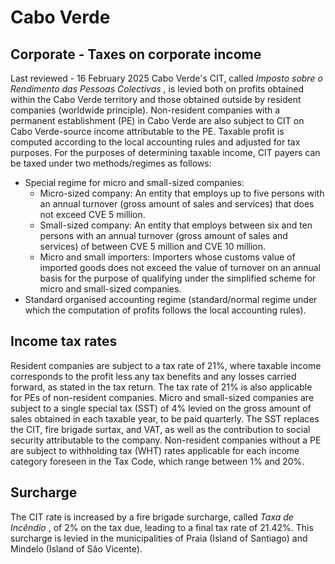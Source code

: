 # Cabo Verde
## Corporate - Taxes on corporate income
Last reviewed - 16 February 2025
Cabo Verde's CIT, called _Imposto sobre o Rendimento das Pessoas Colectivas_ , is levied both on profits obtained within the Cabo Verde territory and those obtained outside by resident companies (worldwide principle). Non-resident companies with a permanent establishment (PE) in Cabo Verde are also subject to CIT on Cabo Verde-source income attributable to the PE.
Taxable profit is computed according to the local accounting rules and adjusted for tax purposes.
For the purposes of determining taxable income, CIT payers can be taxed under two methods/regimes as follows:
  * Special regime for micro and small-sized companies: 
    * Micro-sized company: An entity that employs up to five persons with an annual turnover (gross amount of sales and services) that does not exceed CVE 5 million.
    * Small-sized company: An entity that employs between six and ten persons with an annual turnover (gross amount of sales and services) of between CVE 5 million and CVE 10 million.
    * Micro and small importers: Importers whose customs value of imported goods does not exceed the value of turnover on an annual basis for the purpose of qualifying under the simplified scheme for micro and small-sized companies.
  * Standard organised accounting regime (standard/normal regime under which the computation of profits follows the local accounting rules).


## Income tax rates
Resident companies are subject to a tax rate of 21%, where taxable income corresponds to the profit less any tax benefits and any losses carried forward, as stated in the tax return. The tax rate of 21% is also applicable for PEs of non-resident companies.
Micro and small-sized companies are subject to a single special tax (SST) of 4% levied on the gross amount of sales obtained in each taxable year, to be paid quarterly. The SST replaces the CIT, fire brigade surtax, and VAT, as well as the contribution to social security attributable to the company.
Non-resident companies without a PE are subject to withholding tax (WHT) rates applicable for each income category foreseen in the Tax Code, which range between 1% and 20%.
## Surcharge
The CIT rate is increased by a fire brigade surcharge, called _Taxa de Incêndio_ , of 2% on the tax due, leading to a final tax rate of 21.42%. This surcharge is levied in the municipalities of Praia (Island of Santiago) and Mindelo (Island of São Vicente).
